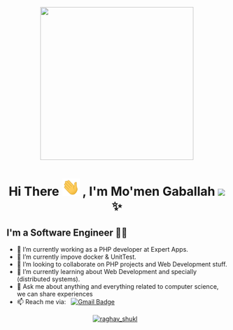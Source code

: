  <p align="Center" ><img src="[https://img.freepik.com/free-vector/programmer-working-computer_23-2148312611.jpg?size=626&ext=jpg&ga=GA1.1.616396586.1708006013&semt=ais](https://img.freepik.com/free-vector/programmer-working-computer_23-2148312611.jpg?size=626&ext=jpg&ga=GA1.1.616396586.1708006013&semt=ais)" height="350px" width ="350px"></p>

<h1 align="Center">  Hi There <img src="https://raw.githubusercontent.com/ABSphreak/ABSphreak/master/gifs/Hi.gif" height="40px; !important" width="40px; !important" /> , I'm Mo'men Gaballah <img src="https://media.giphy.com/media/WUlplcMpOCEmTGBtBW/giphy.gif" width="40px"> ✨  </h1>


## I'm a Software Engineer 👨‍💻

<!--
**Moemen-Gaballah/Moemen-Gaballah** is a ✨ _special_ ✨ repository because its `README.md` (this file) appears on your GitHub profile.
-->

- 🔭 I’m currently working as a PHP developer at Expert Apps.
- 🌱 I’m currently impove docker & UnitTest.
- 👯 I’m looking to collaborate on PHP projects and Web Development stuff.
- 🤔 I’m currently learning about Web Development and specially (distributed systems).
- 💬 Ask me about anything and everything related to computer science, we can share experiences
- 📫 Reach me via: &nbsp;&nbsp;[![Gmail Badge](https://img.shields.io/badge/-Gmail-c14438?style=flat-square&logo=Gmail&logoColor=white&link=mailto:shuklaraghav321.com)](mailto:moemengaballa@gmail.com)

<p align="center">
<a href="https://www.linkedin.com/in/moemengaballah/" target="_blank"><img align="center" src="https://cdn.jsdelivr.net/npm/simple-icons@3.1.0/icons/linkedin.svg" alt="raghav_shukl" height="25" width="25" /></a>&nbsp;&nbsp;
</p>

